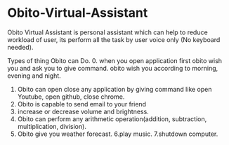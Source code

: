 # Obito-Virtual-Assistant

Obito Virtual Assistant is personal assistant which can help to reduce workload of user, its perform all the task by user voice only (No keyboard needed).

Types of thing Obito can Do.
0. when you open application first obito wish you and ask you to give command. obito wish you according to morning, evening and night. 
1. Obito can open close any application by giving command like open Youtube, open github, close chrome.
2. Obito is capable to send email to your friend 
3. increase or decrease volume and brightness. 
4. Obito can perform any arithmetic operation(addition, subtraction, multiplication, division). 
5. Obito give you weather forecast.
6.play music.
7.shutdown computer.
